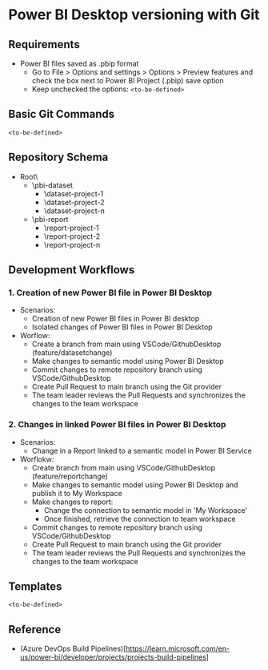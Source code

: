 # Power BI Desktop versioning with Git
## Requirements
* Power BI files saved as .pbip format
    * Go to File > Options and settings > Options > Preview features and check the box next to Power BI Project (.pbip) save option
    * Keep unchecked the options: `<to-be-defined>`

## Basic Git Commands
`<to-be-defined>`

## Repository Schema
* Root\
    * \pbi-dataset
        * \dataset-project-1
        * \dataset-project-2
        * \dataset-project-n
    * \pbi-report
        * \report-project-1
        * \report-project-2
        * \report-project-n

## Development Workflows
### 1. Creation of new Power BI file in Power BI Desktop
* Scenarios: 
    * Creation of new Power BI files in Power BI desktop
    * Isolated changes of Power BI files in Power BI Desktop
* Worflow:
    * Create a branch from main using VSCode/GithubDesktop (feature/datasetchange)
    * Make changes to semantic model using Power BI Desktop
    * Commit changes to remote repository branch using VSCode/GithubDesktop
    * Create Pull Request to main branch using the Git provider
    * The team leader reviews the Pull Requests and synchronizes the changes to the team workspace

### 2. Changes in linked Power BI files in Power BI Desktop
* Scenarios:
    * Change in a Report linked to a semantic model in Power BI Service
* Worflokw:
    * Create branch from main using VSCode/GithubDesktop (feature/reportchange)
    * Make changes to semantic model using Power BI Desktop and publish it to My Workspace
    * Make changes to report:
        * Change the connection to semantic model in 'My Workspace'
        * Once finished, retrieve the connection to team workspace
    * Commit changes to remote repository branch using VSCode/GithubDesktop
    * Create Pull Request to main branch using the Git provider
    * The team leader reviews the Pull Requests and synchronizes the changes to the team workspace

## Templates
`<to-be-defined>`

## Reference
* (Azure DevOps Build Pipelines)[https://learn.microsoft.com/en-us/power-bi/developer/projects/projects-build-pipelines]